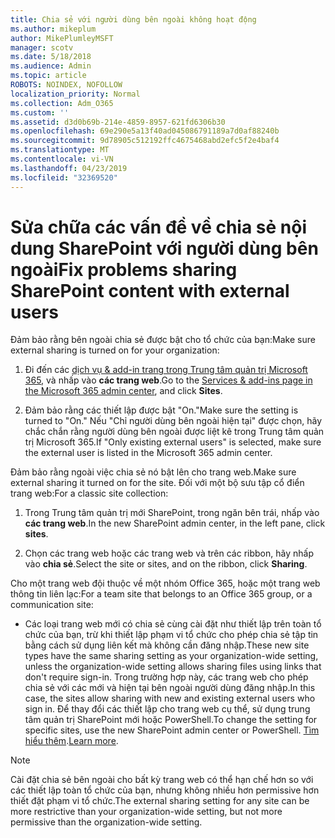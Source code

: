 ```yaml
---
title: Chia sẻ với người dùng bên ngoài không hoạt động
ms.author: mikeplum
author: MikePlumleyMSFT
manager: scotv
ms.date: 5/18/2018
ms.audience: Admin
ms.topic: article
ROBOTS: NOINDEX, NOFOLLOW
localization_priority: Normal
ms.collection: Adm_O365
ms.custom: ''
ms.assetid: d3d0b69b-214e-4859-8957-621fd6306b30
ms.openlocfilehash: 69e290e5a13f40ad045086791189a7d0af88240b
ms.sourcegitcommit: 9d78905c512192ffc4675468abd2efc5f2e4baf4
ms.translationtype: MT
ms.contentlocale: vi-VN
ms.lasthandoff: 04/23/2019
ms.locfileid: "32369520"
---
```

# <a name="fix-problems-sharing-sharepoint-content-with-external-users"></a><span data-ttu-id="abbb9-102">Sửa chữa các vấn đề về chia sẻ nội dung SharePoint với người dùng bên ngoài</span><span class="sxs-lookup"><span data-stu-id="abbb9-102">Fix problems sharing SharePoint content with external users</span></span>

<span data-ttu-id="abbb9-103">Đảm bảo rằng bên ngoài chia sẻ được bật cho tổ chức của bạn:</span><span class="sxs-lookup"><span data-stu-id="abbb9-103">Make sure external sharing is turned on for your organization:</span></span>
  
1. <span data-ttu-id="abbb9-104">Đi đến các [dịch vụ &amp; add-in trang trong Trung tâm quản trị Microsoft 365](https://portal.office.com/adminportal/home#/Settings/ServicesAndAddIns), và nhấp vào **các trang web**.</span><span class="sxs-lookup"><span data-stu-id="abbb9-104">Go to the [Services &amp; add-ins page in the Microsoft 365 admin center](https://portal.office.com/adminportal/home#/Settings/ServicesAndAddIns), and click **Sites**.</span></span>
    
2. <span data-ttu-id="abbb9-105">Đảm bảo rằng các thiết lập được bật "On."</span><span class="sxs-lookup"><span data-stu-id="abbb9-105">Make sure the setting is turned to "On."</span></span> <span data-ttu-id="abbb9-106">Nếu "Chỉ người dùng bên ngoài hiện tại" được chọn, hãy chắc chắn rằng người dùng bên ngoài được liệt kê trong Trung tâm quản trị Microsoft 365.</span><span class="sxs-lookup"><span data-stu-id="abbb9-106">If "Only existing external users" is selected, make sure the external user is listed in the Microsoft 365 admin center.</span></span>
    
<span data-ttu-id="abbb9-107">Đảm bảo rằng ngoài việc chia sẻ nó bật lên cho trang web.</span><span class="sxs-lookup"><span data-stu-id="abbb9-107">Make sure external sharing it turned on for the site.</span></span> <span data-ttu-id="abbb9-108">Đối với một bộ sưu tập cổ điển trang web:</span><span class="sxs-lookup"><span data-stu-id="abbb9-108">For a classic site collection:</span></span>
  
1. <span data-ttu-id="abbb9-109">Trong Trung tâm quản trị mới SharePoint, trong ngăn bên trái, nhấp vào **các trang web**.</span><span class="sxs-lookup"><span data-stu-id="abbb9-109">In the new SharePoint admin center, in the left pane, click **sites**.</span></span>
    
2. <span data-ttu-id="abbb9-110">Chọn các trang web hoặc các trang web và trên các ribbon, hãy nhấp vào **chia sẻ**.</span><span class="sxs-lookup"><span data-stu-id="abbb9-110">Select the site or sites, and on the ribbon, click **Sharing**.</span></span>
    
<span data-ttu-id="abbb9-111">Cho một trang web đội thuộc về một nhóm Office 365, hoặc một trang web thông tin liên lạc:</span><span class="sxs-lookup"><span data-stu-id="abbb9-111">For a team site that belongs to an Office 365 group, or a communication site:</span></span>
  
- <span data-ttu-id="abbb9-112">Các loại trang web mới có chia sẻ cùng cài đặt như thiết lập trên toàn tổ chức của bạn, trừ khi thiết lập phạm vi tổ chức cho phép chia sẻ tập tin bằng cách sử dụng liên kết mà không cần đăng nhập.</span><span class="sxs-lookup"><span data-stu-id="abbb9-112">These new site types have the same sharing setting as your organization-wide setting, unless the organization-wide setting allows sharing files using links that don't require sign-in.</span></span> <span data-ttu-id="abbb9-113">Trong trường hợp này, các trang web cho phép chia sẻ với các mới và hiện tại bên ngoài người dùng đăng nhập.</span><span class="sxs-lookup"><span data-stu-id="abbb9-113">In this case, the sites allow sharing with new and existing external users who sign in.</span></span> <span data-ttu-id="abbb9-114">Để thay đổi các thiết lập cho trang web cụ thể, sử dụng trung tâm quản trị SharePoint mới hoặc PowerShell.</span><span class="sxs-lookup"><span data-stu-id="abbb9-114">To change the setting for specific sites, use the new SharePoint admin center or PowerShell.</span></span> <span data-ttu-id="abbb9-115">[Tìm hiểu thêm](https://go.microsoft.com/fwlink/?linkid=871863).</span><span class="sxs-lookup"><span data-stu-id="abbb9-115">[Learn more](https://go.microsoft.com/fwlink/?linkid=871863).</span></span>
    
> [!NOTE]
> <span data-ttu-id="abbb9-116">Cài đặt chia sẻ bên ngoài cho bất kỳ trang web có thể hạn chế hơn so với các thiết lập toàn tổ chức của bạn, nhưng không nhiều hơn permissive hơn thiết đặt phạm vi tổ chức.</span><span class="sxs-lookup"><span data-stu-id="abbb9-116">The external sharing setting for any site can be more restrictive than your organization-wide setting, but not more permissive than the organization-wide setting.</span></span> 
  

